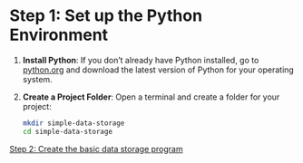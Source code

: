 # Step 1: Set up the Python Environment

1. **Install Python**:
   If you don’t already have Python installed, go to [python.org](https://www.python.org/downloads/) and download the latest version of Python for your operating system.

2. **Create a Project Folder**:
   Open a terminal and create a folder for your project:
   ```bash
   mkdir simple-data-storage
   cd simple-data-storage

[Step 2: Create the basic data storage program](data_storage_program.md)
